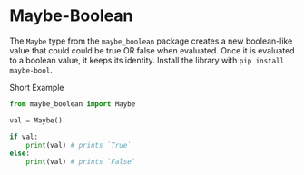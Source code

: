 # Maybe-Boolean

The `Maybe` type from the `maybe_boolean` package creates a new boolean-like value that could could be true OR false when evaluated. Once it is evaluated to a boolean value, it keeps its identity. Install the library with `pip install maybe-bool`.

Short Example
```py
from maybe_boolean import Maybe

val = Maybe()

if val:
	print(val) # prints `True`
else:
	print(val) # prints `False`

```